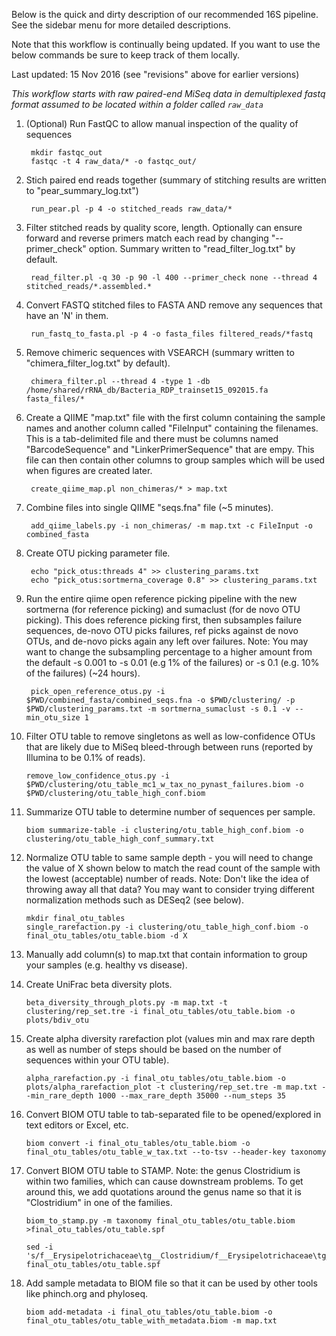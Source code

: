 Below is the quick and dirty description of our recommended 16S pipeline. See the sidebar menu for more detailed descriptions. 
  
Note that this workflow is continually being updated. If you want to use the below commands be sure to keep track of them locally.  
  
Last updated: 15 Nov 2016 (see "revisions" above for earlier versions)  
  
*This workflow starts with raw paired-end MiSeq data in demultiplexed fastq format assumed to be located within a folder called `raw_data`*

1. (Optional) Run FastQC to allow manual inspection of the quality of sequences

        mkdir fastqc_out
        fastqc -t 4 raw_data/* -o fastqc_out/

2. Stich paired end reads together (summary of stitching results are written to "pear_summary_log.txt")

        run_pear.pl -p 4 -o stitched_reads raw_data/* 

3. Filter stitched reads by quality score, length. Optionally can ensure forward and reverse primers match each read by changing "--primer_check" option. Summary written to "read_filter_log.txt" by default.

        read_filter.pl -q 30 -p 90 -l 400 --primer_check none --thread 4 stitched_reads/*.assembled.*
									
4. Convert FASTQ stitched files to FASTA AND remove any sequences that have an 'N' in them.

        run_fastq_to_fasta.pl -p 4 -o fasta_files filtered_reads/*fastq

5. Remove chimeric sequences with VSEARCH (summary written to "chimera_filter_log.txt" by default).

        chimera_filter.pl --thread 4 -type 1 -db /home/shared/rRNA_db/Bacteria_RDP_trainset15_092015.fa fasta_files/*	

6. Create a QIIME "map.txt" file with the first column containing the sample names and another column called "FileInput" containing the filenames. This is a tab-delimited file and there must be columns named "BarcodeSequence" and "LinkerPrimerSequence" that are empy. This file can then contain other columns to group samples which will be used when figures are created later.

        create_qiime_map.pl non_chimeras/* > map.txt
		
7. Combine files into single QIIME "seqs.fna" file (~5 minutes).

        add_qiime_labels.py -i non_chimeras/ -m map.txt -c FileInput -o combined_fasta
		
8. Create OTU picking parameter file.

        echo "pick_otus:threads 4" >> clustering_params.txt
        echo "pick_otus:sortmerna_coverage 0.8" >> clustering_params.txt
        
9. Run the entire qiime open reference picking pipeline with the new sortmerna (for reference picking) and sumaclust (for de novo OTU picking). This does reference picking first, then subsamples failure sequences, de-novo OTU picks failures, ref picks against de novo OTUs, and de-novo picks again any left over failures. Note: You may want to change the subsampling percentage to a higher amount from the default -s 0.001 to -s 0.01 (e.g 1% of the failures) or -s 0.1 (e.g. 10% of the failures) (~24 hours).

        pick_open_reference_otus.py -i $PWD/combined_fasta/combined_seqs.fna -o $PWD/clustering/ -p $PWD/clustering_params.txt -m sortmerna_sumaclust -s 0.1 -v --min_otu_size 1 

10. Filter OTU table to remove singletons as well as low-confidence OTUs that are likely due to MiSeq bleed-through between runs (reported by Illumina to be 0.1% of reads). 

        remove_low_confidence_otus.py -i $PWD/clustering/otu_table_mc1_w_tax_no_pynast_failures.biom -o $PWD/clustering/otu_table_high_conf.biom

11. Summarize OTU table to determine number of sequences per sample.

        biom summarize-table -i clustering/otu_table_high_conf.biom -o clustering/otu_table_high_conf_summary.txt

12. Normalize OTU table to same sample depth - you will need to change the value of X shown below to match the read count of the sample with the lowest (acceptable) number of reads. Note: Don't like the idea of throwing away all that data? You may want to consider trying different normalization methods such as DESeq2 (see below).

        mkdir final_otu_tables
        single_rarefaction.py -i clustering/otu_table_high_conf.biom -o final_otu_tables/otu_table.biom -d X

13. Manually add column(s) to map.txt that contain information to group your samples (e.g. healthy vs disease).

14. Create UniFrac beta diversity plots.

        beta_diversity_through_plots.py -m map.txt -t clustering/rep_set.tre -i final_otu_tables/otu_table.biom -o plots/bdiv_otu

15. Create alpha diversity rarefaction plot (values min and max rare depth as well as number of steps should be based on the number of sequences within your OTU table).

        alpha_rarefaction.py -i final_otu_tables/otu_table.biom -o plots/alpha_rarefaction_plot -t clustering/rep_set.tre -m map.txt --min_rare_depth 1000 --max_rare_depth 35000 --num_steps 35

16. Convert BIOM OTU table to tab-separated file to be opened/explored in text editors or Excel, etc.

        biom convert -i final_otu_tables/otu_table.biom -o final_otu_tables/otu_table_w_tax.txt --to-tsv --header-key taxonomy

17. Convert BIOM OTU table to STAMP. Note: the genus Clostridium is within two families, which can cause downstream problems. To get around this, we add quotations around the genus name so that it is "Clostridium" in one of the families.

        
        biom_to_stamp.py -m taxonomy final_otu_tables/otu_table.biom >final_otu_tables/otu_table.spf

        sed -i 's/f__Erysipelotrichaceae\tg__Clostridium/f__Erysipelotrichaceae\tg__"Clostridium"/g' final_otu_tables/otu_table.spf  


18. Add sample metadata to BIOM file so that it can be used by other tools like phinch.org and phyloseq.

        biom add-metadata -i final_otu_tables/otu_table.biom -o final_otu_tables/otu_table_with_metadata.biom -m map.txt